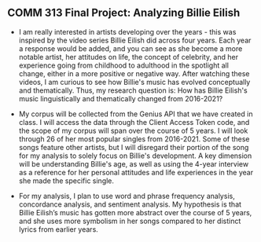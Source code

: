 ## COMM 313 Final Project: Analyzing Billie Eilish

* I am really interested in artists developing over the years - this was inspired by the video series Billie Eilish did across four years. Each year a response would be added, and you can see as she become a more notable artist, her attitudes on life, the concept of celebrity, and her experience going from childhood to adulthood in the spotlight all change, either in a more positive or negative way. After watching these videos, I am curious to see how Billie's music has evolved conceptually and thematically. Thus, my research question is: How has Billie Eilish's music linguistically and thematically changed from 2016-2021?

* My corpus will be collected from the Genius API that we have created in class. I will access the data through the Client Access Token code, and the scope of my corpus will span over the course of 5 years. I will look through 26 of her most popular singles from 2016-2021. Some of these songs feature other artists, but I will disregard their portion of the song for my analysis to solely focus on Billie's development. A key dimension will be understanding Billie's age, as well as using the 4-year interview as a reference for her personal attitudes and life experiences in the year she made the specific single.

* For my analysis, I plan to use word and phrase frequency analysis, concordance analysis, and sentiment analysis. My hypothesis is that Billie Eilish’s music has gotten more abstract over the course of 5 years, and she uses more symbolism in her songs compared to her distinct lyrics from earlier years.
